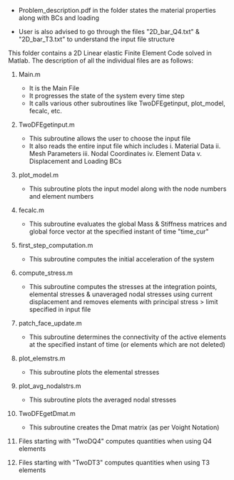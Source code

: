 - Problem_description.pdf in the folder states the material properties along with BCs and loading

- User is also advised to go through the files "2D_bar_Q4.txt" & "2D_bar_T3.txt" to understand the input file structure

This folder contains a 2D Linear elastic Finite Element Code solved in Matlab. The description 
of all the individual files are as follows:

1. Main.m 
	- It is the Main File
	- It progresses the state of the system every time step
	- It calls various other subroutines like TwoDFEgetinput, plot_model, fecalc, etc.

2. TwoDFEgetinput.m
	- This subroutine allows the user to choose the input file
	- It also reads the entire input file which includes
		  i. Material Data
		 ii. Mesh Parameters
		iii. Nodal Coordinates
		 iv. Element Data
		  v. Displacement and Loading BCs

3. plot_model.m
	- This subroutine plots the input model along with the node numbers and element numbers

4. fecalc.m
	- This subroutine evaluates the global Mass & Stiffness matrices and global force vector at the specified instant of time "time_cur"

5. first_step_computation.m
	- This subroutine computes the initial acceleration of the system

6. compute_stress.m
	- This subroutine computes the stresses at the integration points, elemental stresses & unaveraged nodal stresses using current displacement and removes elements with principal stress > limit specified in input file  

7. patch_face_update.m
	- This subroutine determines the connectivity of the active elements at the specified instant of time (or elements which are not deleted) 

8. plot_elemstrs.m
	- This subroutine plots the elemental stresses

9. plot_avg_nodalstrs.m
	- This subroutine plots the averaged nodal stresses

10. TwoDFEgetDmat.m
	- This subroutine creates the Dmat matrix (as per Voight Notation)

11. Files starting with "TwoDQ4" computes quantities when using Q4 elements

12. Files starting with "TwoDT3" computes quantities when using T3 elements

